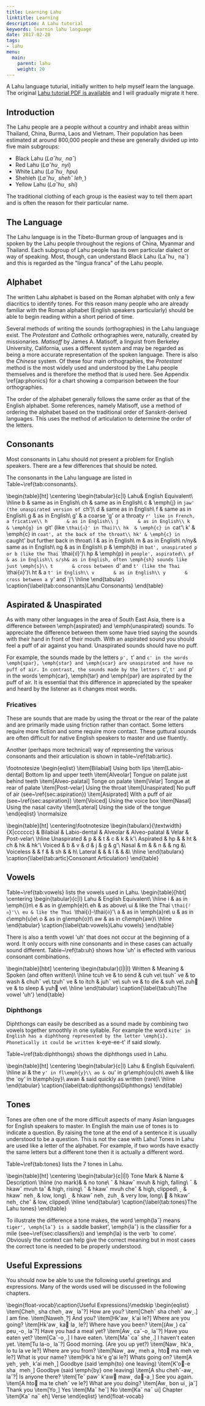```yaml
---
title: Learning Lahu
linktitle: Learning
description: A Lahu tutorial
keywords: learnin lahu language
date: 2017-02-20
tags:
- lahu
menu:
  main:
    parent: lahu
    weight: 20
---
```


A Lahu language tuturial, initially written to help myself learn the language.
The original [Lahu tutorial PDF is available](/files/learning_lahu.pdf) and I
will gradually migrate it here.

## Introduction

The Lahu people are a people without a country and inhabit areas within
Thailand, China, Burma, Laos and Vietnam. Their population has been estimated
at around 800,000 people and these are generally divided up into five main
subgroups:

- Black Lahu (_Laˇhuˍ naˆ_)
- Red Lahu (_Laˇhuˍ nyi_)
- White Lahu (_Laˇhuˍ hpu_)
- Shehleh (_Laˇhuˍ shehˇ lehˍ_)
- Yellow Lahu (_Laˇhuˍ shi_)

The traditional clothing of each group is the easiest way to tell them apart
and is often the reason for their particular name.

## The Language

The Lahu language is in the Tibeto-Burman group of languages and is spoken by
the Lahu people throughout the regions of China, Myanmar and Thailand. Each
subgroup of Lahu people has its own particular dialect or way of speaking.
Most, though, can understand Black Lahu (Laˇhuˍ naˆ) and this is regarded as
the "lingua franca" of the Lahu people.

## Alphabet

The written Lahu alphabet is based on the Roman alphabet with only a few
diacritics to identify tones. For this reason many people who are already
familiar with the Roman alphabet (English speakers particularly) should be able
to begin reading within a short period of time.

Several methods of writing the sounds (orthographies) in the Lahu language
exist. The _Protestant_ and _Catholic_ orthographies were, naturally, created
by missionaries. _Matisoff_ by James A. Matisoff, a linguist from Berkeley
University, California, uses a different system and may be regarded as being a
more accurate representation of the spoken language. There is also the
_Chinese_ system. Of these four main orthographies, the _Protestant_ method is
the most widely used and understood by the Lahu people themselves and is
therefore the method that is used here. See Appendix \ref{ap:phonics} for a
chart showing a comparison between the four orthographies.


The order of the alphabet generally follows the same order as that of the
English alphabet. Some references, namely Matisoff, use a method of ordering
the alphabet based on the traditional order of Sanskrit-derived languages. This
uses the method of articulation to determine the order of the letters.

## Consonants

Most consonants in Lahu should not present a problem for English speakers.
There are a few differences that should be noted.

The consonants in the Lahu language are listed in Table~\ref{tab:consonants}.

\begin{table}[ht]
	\centering
	\begin{tabular}{c|l}
		Lahu& English Equivalent\\
		\hline
		b		& same as in English\\
		ch	& same as in English\\
		c		& \emph{j} in `jaw' (the unaspirated version of `ch')\\
		d		& same as in English\\
		f		& same as in English\\
		g		& as in English\\
		g'	& a coarse 'g' or a throaty `r' like in French, a fricative\\
		h		& as in English\\
		j		& as in English\\
		k		& \emph{g} in `git' (like `\thai{ก}' in Thai)\\
		hk	& \emph{c} in `cat'\\
		k'	& \emph{c} in `coat', at the back of the throat\\
		hk'	& \emph{c} in `caught' but further back in throat\\
		l		& as in English\\
		m		& as in English\\
		n/ny& same as in English\\
		ng	& as in English\\
		p		& \emph{b} in `bat', unaspirated p or b (like the Thai `\thai{ป}')\\
		hp	& \emph{p} in `people', aspirated\\
		pf	& as in English\\
		s/sh& as in English, often \emph{sh} sounds like just \emph{s}\\
		t		& cross between `d' and `t' (like the Thai `\thai{ต}')\\
		ht	& a `t' in English\\
		v		& as in English\\
		y		& cross between a `y' and `j'\\
		\hline
	\end{tabular}
	\caption{\label{tab:consonants}Lahu Consonants}
\end{table}

## Aspirated \& Unaspirated

As with many other languages in the area of South East Asia, there is a difference between \emph{aspirated} and \emph{unaspirated} sounds. To appreciate the difference between them some have tried saying the sounds with their hand in front of their mouth. With an aspirated sound you should feel a puff of air against you hand. Unaspirated sounds should have no puff.

For example, the sounds made by the letters `p', `t' and `c' in the words \emph{spar}, \emph{star} and \emph{scar} are unaspirated and have no puff of air. In contrast, the sounds made by the letters `c', `t' and `p' in the words \emph{car}, \emph{tar} and \emph{par} are aspirated by the puff of air. It is essential that this difference in appreciated by the speaker and heard by the listener as it changes most words.

### Fricatives

These are sounds that are made by using the throat or the rear of the palate
and are primarily made using friction rather than contact. Some letters require
more fiction and some require more contact. These guttural sounds are often
difficult for native English speakers to master and use fluently.

Another (perhaps more technical) way of representing the various consonants and
their articulation is shown in table~\ref{tab:artic}.

\footnotesize
\begin{eqlist}
\item[Bilabial] Using both lips
\item[Labio-dental] Bottom lip and upper teeth
\item[Alveolar] Tongue on palate just behind teeth
\item[Alveo-palatal] Tonge on palate
\item[Velar] Tongue at rear of palate
\item[Post-velar] Using the throat
\item[Unaspirated] No puff of air (see~\ref{sec:aspiration})
\item[Asiprated] With a puff of air (see~\ref{sec:aspiration})
\item[Voiced] Using the voice box
\item[Nasal] Using the nasal cavity
\item[Lateral] Using the side of the tongue
\end{eqlist}
\normalsize

\begin{table}[ht]
	\centering\footnotesize
	\begin{tabularx}{\textwidth}{X|cccccc}
		& Bilabial & Labio\-dental & Alveolar & Alveo\-palatal & Velar & Post\-velar\\
		\hline
		Unaspirated   & p  &   & t  & c  & k  & k'\\
		Aspirated			&	hp &   & ht & ch & hk & hk'\\
		Voiced				& b  & v & d  & j  & g  & g'\\
		Nasal					& m  &   & n  &    & ng &\\
		Voiceless			&    & f &    & sh &    & h\\
		Lateral				&    &   & l  &    &    &\\
		\hline
	\end{tabularx}
	\caption{\label{tab:artic}Consonant Articulation}
\end{table}


## Vowels

Table~\ref{tab:vowels} lists the vowels used in Lahu.
\begin{table}[hbt]
	\centering
	\begin{tabular}{c|l}
		Lahu & English Equivalent\\
		\hline
		i & as in \emph{i}n\\
		e & as in g\emph{e}t\\
		eh & as above\\
		ui & like the Thai `\thai{-ือ}'\\
		eu & like the Thai `\thai{เ}-\thai{อ}'\\
		a & as in \emph{a}re\\
		u & as in c\emph{u}e\\
		o & as in g\emph{o}t\\
		aw & as in cl\emph{aw}\\
		\hline
	\end{tabular}
	\caption{\label{tab:vowels}Lahu vowels}
\end{table}

There is also a tenth vowel 'uh' that does not occur at the beginning of a
word. It only occurs with nine consonants and in these cases can actually sound
different. Table~\ref{tab:uh} shows how 'uh' is effected with various consonant
combinations.

\begin{table}[hbt]
	\centering
	\begin{tabular}{l|l|l}
		Written & Meaning & Spoken (and often written)\\
		\hline
		tcuh ve & to send & cuh ve\\
		tsuhˇ ve & to wash & chuhˇ ve\\
		tzuhˆ ve & to itch & juhˆ ve\\
		suh ve & to die & suh ve\\
		zuh ve & to sleep & yuh ve\\
		\hline
	\end{tabular}
	\caption{\label{tab:uh}The vowel 'uh'}
\end{table}

### Diphthongs

Diphthongs can easily be described as a sound made by combining two vowels
together smoothly in one syllable. For example the word `kite' in English has a
diphthong represented by the letter \emph{i}. Phonetically it could be written
`k-eye-ee-t' if said slowly.

Table~\ref{tab:diphthongs} shows the diphthongs used in Lahu. 

\begin{table}[ht]
	\centering
	\begin{tabular}{c|l}
		Lahu & English Equivalent\\
		\hline
		ai & the `y' in fl\emph{y}\\
		ao & `ou' in gr\emph{ou}ch\\
		aweh & like the `oy' in b\emph{oy}\\
		awan & said quickly as written (rare)\\
		\hline
	\end{tabular}
	\caption{\label{tab:diphthongs}Diphthongs}
\end{table}

## Tones

Tones are often one of the more difficult aspects of many Asian languages for
English speakers to master. In English the main use of tones is to indicate a
question. By raising the tone at the end of a sentence it is usually understood
to be a question. This is not the case with Lahu! Tones in Lahu are used like a
letter of the alphabet. For example, if two words have exactly the same letters
but a different tone then it is actually a different word.

Table~\ref{tab:tones} lists the 7 tones in Lahu.

\begin{table}[ht]
	\centering
	\begin{tabular}{c|l|l}
		Tone Mark & Name & Description\\
		\hline
		(no mark)& & no tone\\
		ˇ & hkawˇ mvuh & high, falling\\
		ˉ & hkawˇ mvuh taˆ & high, rising\\
		ˆ & hkawˇ mvuh cheˆ & high, clipped\\
		ˬ & hkawˇ nehˬ & low, long\\
		ˍ & hkawˇ nehˬ zuhˍ & very low, long\\
		 & hkawˇ nehˬ cheˆ & low, clipped\\
		\hline
	\end{tabular}
	\caption{\label{tab:tones}The Lahu tones}
\end{table}

To illustrate the difference a tone makes, the word \emph{laˇ} means `tiger',
\emph{laˉ} is a `saddle basket', \emph{laˆ} is the classifier for a mile
(see~\ref{sec:classifiers}) and \emph{la} is the verb `to come'. Obviously the
context can help give the correct meaning but in most cases the correct tone is
needed to be properly understood.

## Useful Expressions

You should now be able to use the following useful greetings and expressions.
Many of the words used will be discussed in the following chapters.

\begin{float-vocab}\caption{Useful Expressions}\medskip
	\begin{eqlist}
	\item[Chehˬ sha chehˬ awˍ laˇ?] How are you?
	\item[Chehˇ sha chehˇ awˍ.] I am fine.
	\item[Nawehˬ?] And you?
	\item[Hk'awˍ k'ai le?] Where are you going?
	\item[Hk'awˍ ka laˬ le?] Where have you been?
	\item[(Awˍ) caˇ peuˬ-oˬ laˇ?] Have you had a meal yet?
	\item[Awˍ caˇ-oˬ laˇ?] Have you eaten yet?
	\item[Caˇ-oˬ.] I have eaten.
	\item[Maˇ caˇ sheˍ.] I haven't eaten yet.
	\item[Tu la-oˬ laˇ?] Good morning. (Are you up yet?)
	\item[Nawˬ hk'aˬ lo tu la ve le?] Where are you from?
	\item[Nawˬ awˬ meh aˬ hto ma meh ve le?] What is your name?
	\item[Hk'a hk'e g'ai le?] Whats going on?
	\item[A yehˬ yehˬ k'ai mehˍ] Goodbye (said \emph{to} one leaving)
	\item[K'o-e shaˍ mehˍ] Goodbye (said \emph{by} one leaving)
	\item[A shu chehˇ-awˬ laˇ?] Is anyone there?
	\item[Teˇ pawˆ k'aw mawˬ da-aˍ] See you again.
	\item[A hto ma te chehˇ ve le?] What are you doing?
	\item[Awˬ bon uiˍ jaˇ] Thank you
	\item[Yoˬ] Yes
	\item[Maˇ heˆ] No
	\item[Kaˇ naˉ ui] Chapter
	\item[Kaˇ naˉ eh] Verse
	\end{eqlist}
\end{float-vocab}


